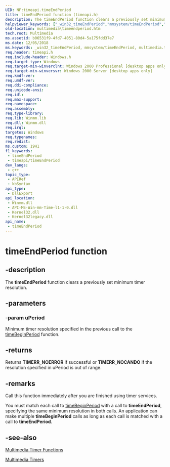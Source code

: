 ```yaml
---
UID: NF:timeapi.timeEndPeriod
title: timeEndPeriod function (timeapi.h)
description: The timeEndPeriod function clears a previously set minimum timer resolution.
helpviewer_keywords: ["_win32_timeEndPeriod","mmsystem/timeEndPeriod","multimedia.timeendperiod","timeEndPeriod","timeEndPeriod function [Windows Multimedia]","timeapi/timeEndPeriod"]
old-location: multimedia\timeendperiod.htm
tech.root: Multimedia
ms.assetid: b06531f9-4fd7-4051-80d4-5a175fdd37e7
ms.date: 12/05/2018
ms.keywords: _win32_timeEndPeriod, mmsystem/timeEndPeriod, multimedia.timeendperiod, timeEndPeriod, timeEndPeriod function [Windows Multimedia], timeapi/timeEndPeriod
req.header: timeapi.h
req.include-header: Windows.h
req.target-type: Windows
req.target-min-winverclnt: Windows 2000 Professional [desktop apps only]
req.target-min-winversvr: Windows 2000 Server [desktop apps only]
req.kmdf-ver: 
req.umdf-ver: 
req.ddi-compliance: 
req.unicode-ansi: 
req.idl: 
req.max-support: 
req.namespace: 
req.assembly: 
req.type-library: 
req.lib: Winmm.lib
req.dll: Winmm.dll
req.irql: 
targetos: Windows
req.typenames: 
req.redist: 
ms.custom: 19H1
f1_keywords:
 - timeEndPeriod
 - timeapi/timeEndPeriod
dev_langs:
 - c++
topic_type:
 - APIRef
 - kbSyntax
api_type:
 - DllExport
api_location:
 - Winmm.dll
 - API-MS-Win-mm-Time-l1-1-0.dll
 - Kernel32.dll
 - Kernel32legacy.dll
api_name:
 - timeEndPeriod
---
```


# timeEndPeriod function


## -description

The <b>timeEndPeriod</b> function clears a previously set minimum timer resolution.

## -parameters

### -param uPeriod

Minimum timer resolution specified in the previous call to the <a href="https://docs.microsoft.com/windows/desktop/api/timeapi/nf-timeapi-timebeginperiod">timeBeginPeriod</a> function.

## -returns

Returns <b>TIMERR_NOERROR</b> if successful or <b>TIMERR_NOCANDO</b> if the resolution specified in uPeriod is out of range.

## -remarks

Call this function immediately after you are finished using timer services.

You must match each call to <a href="https://docs.microsoft.com/windows/desktop/api/timeapi/nf-timeapi-timebeginperiod">timeBeginPeriod</a> with a call to <b>timeEndPeriod</b>, specifying the same minimum resolution in both calls. An application can make multiple <b>timeBeginPeriod</b> calls as long as each call is matched with a call to <b>timeEndPeriod</b>.

## -see-also

<a href="https://docs.microsoft.com/windows/desktop/Multimedia/multimedia-timer-functions">Multimedia Timer Functions</a>



<a href="https://docs.microsoft.com/windows/desktop/Multimedia/multimedia-timers">Multimedia Timers</a>

